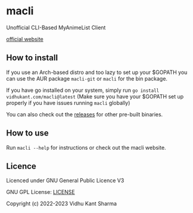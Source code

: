 # macli

Unofficial CLI-Based MyAnimeList Client

[official website](https://macli.vidhukant.com/)

## How to install

If you use an Arch-based distro and too lazy to set up your $GOPATH you can use the AUR package `macli-git` or `macli` for the bin package.

If you have go installed on your system, simply run `go install vidhukant.com/macli@latest`
(Make sure you have your $GOPATH set up properly if you have issues running `macli` globally)

You can also check out the [releases](https://macli.vidhukant.com/releases/) for other pre-built binaries. 

## How to use

Run `macli --help` for instructions or check out the macli website.

## Licence
Licenced under GNU General Public Licence V3

GNU GPL License: [LICENSE](LICENSE)

Copyright (c) 2022-2023 Vidhu Kant Sharma
